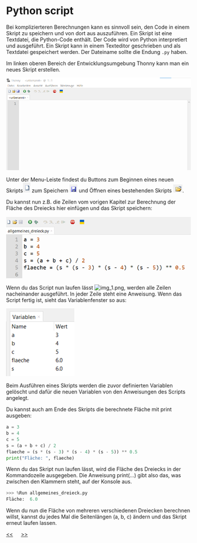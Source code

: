 # Python script

Bei komplizierteren Berechnungen kann es sinnvoll sein, 
den Code in einem Skript zu speichern und von dort aus auszuführen. 
Ein Skript ist eine Textdatei, die Python-Code enthält. 
Der Code wird von Python interpretiert und ausgeführt. 
Ein Skript kann in einem Texteditor geschrieben und als Textdatei gespeichert werden. 
Der Dateiname sollte die Endung `.py` haben.

Im linken oberen Bereich der Entwicklungsumgebung Thonny kann man ein neues Skript erstellen.

![img.png](../img/ScriptEditor.png)

Unter der Menu-Leiste findest du Buttons zum 
Beginnen eines neuen Skripts![img_3.png](../img/ScriptNeu.png)
zum Speichern ![img_1.png](../img/ScriptSpeichern.png) und 
Öffnen eines bestehenden Skripts ![img_2.png](../img/ScriptOeffben.png).

Du kannst nun z.B. die Zeilen vom vorigen Kapitel zur Berechnung der 
Fläche des Dreiecks hier einfügen und das Skript speichern:

![img.png](../img/ScriptAllgemeinesDreieck.png)

Wenn du das Script nun laufen lässt ![img_1.png](../img/ScriptAusführen.png), 
werden alle Zeilen nacheinander ausgeführt. In jeder Zeile steht eine Anweisung.
Wenn das Script fertig ist, sieht das Variablenfenster so aus:

![img_2.png](../img/VariablenFensterAllgemeinesDreieck.png)

Beim Ausführen eines Skripts werden die zuvor definierten Variablen gelöscht 
und dafür die neuen Variablen von den Anweisungen des Scripts angelegt.

Du kannst auch am Ende des Skripts die berechnete Fläche mit print ausgeben:

```python
a = 3
b = 4
c = 5
s = (a + b + c) / 2
flaeche = (s * (s - 3) * (s - 4) * (s - 5)) ** 0.5
print("Fläche: ", flaeche)
```

Wenn du das Skript nun laufen lässt, 
wird die Fläche des Dreiecks in der Kommandozeile ausgegeben. Die Anweisung print(...) 
gibt also das, was zwischen den Klammern steht, auf der Konsole aus.

```python
>>> %Run allgemeines_dreieck.py
Fläche:  6.0
```

Wenn du nun die Fläche von mehreren verschiedenen Dreiecken berechnen willst, 
kannst du jedes Mal die Seitenlängen (a, b, c) ändern und das Skript erneut laufen lassen.


[<<](Variablen.md) &emsp; [>>](EinAusgabe.md)